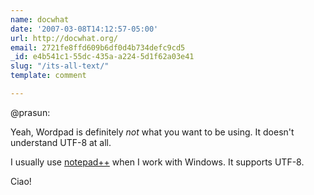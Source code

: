 ```yaml
---
name: docwhat
date: '2007-03-08T14:12:57-05:00'
url: http://docwhat.org/
email: 2721fe8ffd609b6df0d4b734defc9cd5
_id: e4b541c1-55dc-435a-a224-5d1f62a03e41
slug: "/its-all-text/"
template: comment

---
```


@prasun: 

Yeah, Wordpad is definitely <em>not</em> what you want to be using.  It doesn't understand UTF-8 at all.

I usually use <a href="http://notepad-plus.sourceforge.net/" rel="nofollow">notepad++</a> when I work with Windows.  It supports UTF-8.

Ciao!

